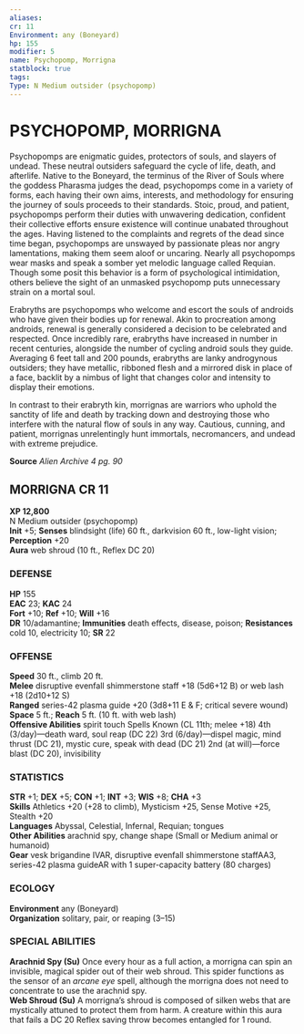 ```yaml
---
aliases: 
cr: 11
Environment: any (Boneyard)  
hp: 155
modifier: 5
name: Psychopomp, Morrigna
statblock: true
tags: 
Type: N Medium outsider (psychopomp)  
---
```

# PSYCHOPOMP, MORRIGNA
Psychopomps are enigmatic guides, protectors of souls, and slayers of undead. These neutral outsiders safeguard the cycle of life, death, and afterlife. Native to the Boneyard, the terminus of the River of Souls where the goddess Pharasma judges the dead, psychopomps come in a variety of forms, each having their own aims, interests, and methodology for ensuring the journey of souls proceeds to their standards. Stoic, proud, and patient, psychopomps perform their duties with unwavering dedication, confident their collective efforts ensure existence will continue unabated throughout the ages. Having listened to the complaints and regrets of the dead since time began, psychopomps are unswayed by passionate pleas nor angry lamentations, making them seem aloof or uncaring. Nearly all psychopomps wear masks and speak a somber yet melodic language called Requian. Though some posit this behavior is a form of psychological intimidation, others believe the sight of an unmasked psychopomp puts unnecessary strain on a mortal soul.

Erabryths are psychopomps who welcome and escort the souls of androids who have given their bodies up for renewal. Akin to procreation among androids, renewal is generally considered a decision to be celebrated and respected. Once incredibly rare, erabryths have increased in number in recent centuries, alongside the number of cycling android souls they guide. Averaging 6 feet tall and 200 pounds, erabryths are lanky androgynous outsiders; they have metallic, ribboned flesh and a mirrored disk in place of a face, backlit by a nimbus of light that changes color and intensity to display their emotions.

In contrast to their erabryth kin, morrignas are warriors who uphold the sanctity of life and death by tracking down and destroying those who interfere with the natural flow of souls in any way. Cautious, cunning, and patient, morrignas unrelentingly hunt immortals, necromancers, and undead with extreme prejudice.


**Source** _Alien Archive 4 pg. 90_

## MORRIGNA CR 11

**XP 12,800**  
N Medium outsider (psychopomp)  
**Init** +5; **Senses** blindsight (life) 60 ft., darkvision 60 ft., low-light vision; **Perception** +20  
**Aura** web shroud (10 ft., Reflex DC 20)

### DEFENSE

**HP** 155  
**EAC** 23; **KAC** 24  
**Fort** +10; **Ref** +10; **Will** +16  
**DR** 10/adamantine; **Immunities** death effects, disease, poison; **Resistances** cold 10, electricity 10; **SR** 22  

### OFFENSE

**Speed** 30 ft., climb 20 ft.  
**Melee** disruptive evenfall shimmerstone staff +18 (5d6+12 B) or web lash +18 (2d10+12 S)  
**Ranged** series-42 plasma guide +20 (3d8+11 E & F; critical severe wound)  
**Space** 5 ft.; **Reach** 5 ft. (10 ft. with web lash)  
**Offensive Abilities** spirit touch Spells Known (CL 11th; melee +18) 4th (3/day)—death ward, soul reap (DC 22) 3rd (6/day)—dispel magic, mind thrust (DC 21), mystic cure, speak with dead (DC 21) 2nd (at will)—force blast (DC 20), invisibility

### STATISTICS

**STR** +1; **DEX** +5; **CON** +1; **INT** +3; **WIS** +8; **CHA** +3  
**Skills** Athletics +20 (+28 to climb), Mysticism +25, Sense Motive +25, Stealth +20  
**Languages** Abyssal, Celestial, Infernal, Requian; tongues  
**Other Abilities** arachnid spy, change shape (Small or Medium animal or humanoid)  
**Gear** vesk brigandine IVAR, disruptive evenfall shimmerstone staffAA3, series-42 plasma guideAR with 1 super-capacity battery (80 charges)

### ECOLOGY

**Environment** any (Boneyard)  
**Organization** solitary, pair, or reaping (3–15)

### SPECIAL ABILITIES

**Arachnid Spy (Su)** Once every hour as a full action, a morrigna can spin an invisible, magical spider out of their web shroud. This spider functions as the sensor of an _arcane eye_ spell, although the morrigna does not need to concentrate to use the arachnid spy.  
**Web Shroud (Su)** A morrigna’s shroud is composed of silken webs that are mystically attuned to protect them from harm. A creature within this aura that fails a DC 20 Reflex saving throw becomes entangled for 1 round.
